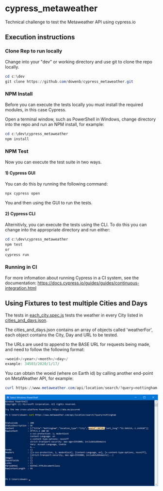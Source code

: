 # cypress_metaweather

 Technical challenge to test the Metaweather API using cypress.io

## Execution instructions

### Clone Rep to run locally

Change into your "dev" or working directory and use git to clone the repo locally.

```powershell
cd c:\dev
git clone https://github.com/dowenb/cypress_metaweather.git
```

### NPM Install

Before you can execute the tests locally you must install the required modules, in this case Cypress.

Open a terminal window, such as PowerShell in Windows, change directory into the repo and run an NPM install, for example:

```powershell
cd c:\dev\cypress_metaweather
npm install
```

### NPM Test

Now you can execute the test suite in two ways.

#### 1) Cypress GUI

You can do this by running the following command:

```powershell
npx cypress open
```

You and then using the GUI to run the tests.

#### 2) Cypress CLI

Alternitivly, you can execute the tests using the CLI. To do this you can change into the appropriate directory and run either:

```powershell
cd c:\dev\cypress_metaweather
npm test
or
cypress run
```

### Running in CI

For more infomation about running Cypress in a CI system, see the documentation: <https://docs.cypress.io/guides/guides/continuous-integration.html>

## Using Fixtures to test multiple Cities and Days

The tests in [each_city.spec.js](https://github.com/dowenb/cypress_metaweather/blob/master/cypress/integration/weather/each_city.spec.js "each_city.spec.js") tests the weather in every City listed in [cities_and_days.json](https://github.com/dowenb/cypress_metaweather/blob/master/cypress/fixtures/cities_and_days.json "cities_and_days.json").

The cities_and_days.json contains an array of objects called 'weatherFor', each object contains the City, Day and URL to be tested.

The URLs are used to append to the BASE URL for requests being made, and need to follow the following format:

```PowerShell
<woeid>/<year>/<month>/<day>/
example: 34503/2020/1/17/
```

You can obtain the woeid (where on Earth id) by calling another end-point on MetaWeather API, for example:

```PowerShell
curl https://www.metaweather.com/api/location/search/?query=nottingham
```

![Screenshot output from curl command](https://github.com/dowenb/cypress_metaweather/blob/master/images/2020-01-14.png "Screenshot output from curl command")
